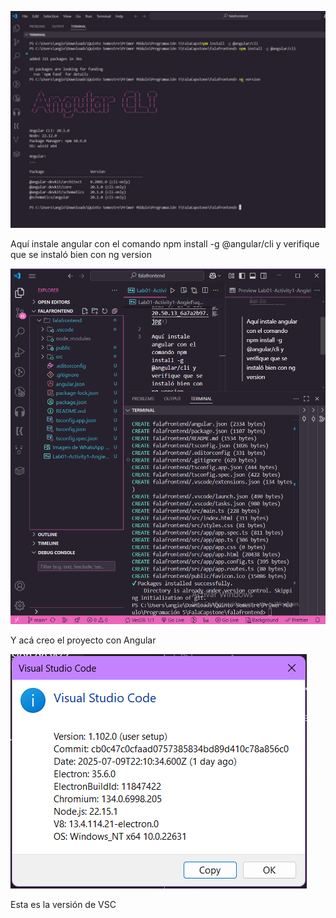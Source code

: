 ![alt text](<Imagen de WhatsApp 2025-07-10 a las 20.50.13_6a7a2b97.jpg>)

Aquí instale angular con el comando npm install -g @angular/cli y verifique que se instaló bien con ng version


![alt text](image.png)

Y acá creo el proyecto con Angular 

![alt text](image-1.png)

Esta es la versión de VSC